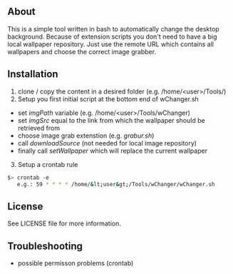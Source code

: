 
## About

This is a simple tool written in bash to automatically change the desktop background.
Because of extension scripts you don't need to have a big local wallpaper repository. 
Just use the remote URL which contains all wallpapers and choose the correct image grabber.

## Installation

1. clone / copy the content in a desired folder (e.g. /home/&lt;user&gt;/Tools/)
2. Setup you first initial script at the bottom end of wChanger.sh
  * set _imgPath_ variable (e.g. /home/&lt;user&gt;/Tools/wChanger)
  * set _imgSrc_ equal to the link from which the wallpaper should be retrieved from
  * choose image grab extenstion (e.g. _grabur.sh_)
  * call _downloadSource_ (not needed for local image repository)
  * finally call _setWallpaper_ which will replace the current wallpaper
  
3. Setup a crontab rule 
```bash
$> crontab -e
   e.g.: 59 * * * * /home/&lt;user&gt;/Tools/wChanger/wChanger.sh
```


## License
See LICENSE file for more information.

## Troubleshooting
  * possible permisson problems (crontab)
